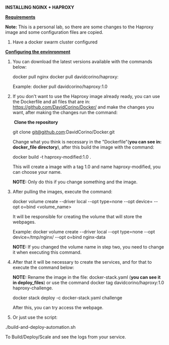 **INSTALLING NGINX + HAPROXY**

<u>**Requirements**</u>

**Note:** This is a personal lab, so there are some changes to the Haproxy image and some configuration files are copied.

1. Have a docker swarm cluster configured

**<u>Configuring the envinronment</u>**


1. You can download the latest versions available with the commands below:

   

   docker pull nginx
   docker pull davidcorino/haproxy: <version>

   

   Example: docker pull davidcorino/haproxy:1.0

   


2. If you don't want to use the Haproxy image already ready, you can use the Dockerfile and all files that are in: https://github.com/DavidCorino/Docker/ and make the changes you want, after making the changes run the command:

   

   ​		**Clone the repository**

   

   git clone git@github.com:DavidCorino/Docker.git

   

   Change what you think is necessary in the "Dockerfile"(**you can see in: docker_file directory**), after this build the image with the command:

   

   docker build -t haproxy-modified:1.0 .

   

   This will create a image with a tag 1.0 and name haproxy-modified, you can choose your name. 

   

   **NOTE:** Only do this if you change something and the image. 



3. After pulling the images, execute the command:

   

   docker volume create --driver local --opt type=none --opt device=<directory> --opt o=bind <volume_name>

   

   It will be responsible for creating the volume that will store the webpages.

   

   Example: docker volume create --driver local --opt type=none --opt device=/tmp/nginx/ --opt o=bind nginx-data

   

   **NOTE:** If you changed the volume name in step two, you need to change it when executing this command.

   


4. After that it will be necessary to create the services, and for that to execute the command below:

   

   **NOTE:** Rename the image in the file: docker-stack.yaml (**you can see it in deploy_files**) or use the command  docker tag davidcorino/haproxy:1.0 haproxy-challenge.

   

   docker stack deploy -c docker-stack.yaml challenge

   

   After this, you can try access the webpage.

5. Or just use the script:

./build-and-deploy-automation.sh

To Build/Deploy/Scale and see the logs from your service. 
